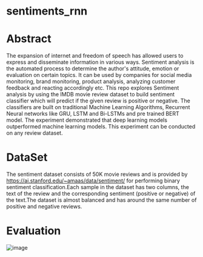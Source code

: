 # sentiments_rnn

# Abstract

The expansion of internet and freedom of speech has allowed users to express and disseminate information in various ways. Sentiment analysis is the automated process to determine the author's attitude, emotion or evaluation on certain topics. It can be used by companies for social media monitoring, brand monitoring, product analysis, analyzing customer feedback and reacting accordingly etc. This repo explores Sentiment analysis by using the IMDB movie review dataset to build sentiment classifier which will predict if the given review is positive or negative. The classifiers are built on traditional Machine Learning Algorithms, Recurrent Neural networks like GRU, LSTM and Bi-LSTMs and pre trained BERT model. The experiment demonstrated that deep learning models outperformed machine learning models. This experiment can be conducted on any review dataset.




# DataSet

The sentiment dataset consists of 50K movie reviews and is provided by https://ai.stanford.edu/~amaas/data/sentiment/ for performing binary sentiment classification.Each sample in the dataset has two columns, the text of the review and the corresponding sentiment (positive or negative) of the text.The dataset is almost balanced and has around the same number of positive and negative reviews.



# Evaluation
![image](https://user-images.githubusercontent.com/71346494/142369367-7e17c161-49f3-4338-839d-f732dcb24580.png)

